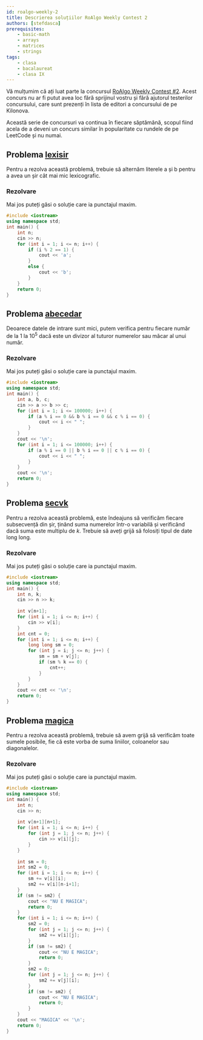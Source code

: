 ```yaml
---
id: roalgo-weekly-2
title: Descrierea soluțiilor RoAlgo Weekly Contest 2
authors: [stefdasca]
prerequisites:
    - basic-math
    - arrays
    - matrices
    - strings
tags:
    - clasa
    - bacalaureat
    - clasa IX
---
```


Vă mulțumim că ați luat parte la concursul
[RoAlgo Weekly Contest #2](https://kilonova.ro/contests/1522/). Acest concurs nu
ar fi putut avea loc fără sprijinul vostru și fără ajutorul testerilor
concursului, care sunt prezenți în lista de editori a concursului de pe Kilonova.

Această serie de concursuri va continua în fiecare săptămână, scopul fiind acela
de a deveni un concurs similar în popularitate cu rundele de pe LeetCode și nu
numai.

## Problema [lexisir](https://kilonova.ro/problems/3687)

Pentru a rezolva această problemă, trebuie să alternăm literele a și b
pentru a avea un șir cât mai mic lexicografic.

### Rezolvare

Mai jos puteți găsi o soluție care ia punctajul maxim.

```cpp
#include <iostream>
using namespace std;
int main() {
    int n;
    cin >> n;
    for (int i = 1; i <= n; i++) {
        if (i % 2 == 1) {
            cout << 'a';
        }
        else {
            cout << 'b';
        }
    }
    return 0;
}
```

## Problema [abecedar](https://kilonova.ro/problems/3661)

Deoarece datele de intrare sunt mici, putem verifica pentru fiecare număr de la
$1$ la $10^5$ dacă este un divizor al tuturor numerelor sau măcar al unui număr.

### Rezolvare

Mai jos puteți găsi o soluție care ia punctajul maxim.

```cpp
#include <iostream>
using namespace std;
int main() {
    int a, b, c;
    cin >> a >> b >> c;
    for (int i = 1; i <= 100000; i++) {
        if (a % i == 0 && b % i == 0 && c % i == 0) {
            cout << i << " ";
        }
    }
    cout << '\n';
    for (int i = 1; i <= 100000; i++) {
        if (a % i == 0 || b % i == 0 || c % i == 0) {
            cout << i << " ";
        }
    }
    cout << '\n';
    return 0;
}

```

## Problema [secvk](https://kilonova.ro/problems/3662)

Pentru a rezolva această problemă, este îndeajuns să verificăm fiecare
subsecvență din șir, ținând suma numerelor într-o variabilă și verificând dacă
suma este multiplu de $k$. Trebuie să aveți grijă să folosiți tipul de date
long long.

### Rezolvare

Mai jos puteți găsi o soluție care ia punctajul maxim.

```cpp
#include <iostream>
using namespace std;
int main() {
    int n, k;
    cin >> n >> k;
    
    int v[n+1];
    for (int i = 1; i <= n; i++) {
        cin >> v[i];
    }
    int cnt = 0;
    for (int i = 1; i <= n; i++) {
        long long sm = 0;
        for (int j = i; j <= n; j++) {
            sm = sm + v[j];
            if (sm % k == 0) {
                cnt++;
            }
        }
    }
    cout << cnt << '\n';
    return 0;
}
```

## Problema [magica](https://kilonova.ro/problems/3668)

Pentru a rezolva această problemă, trebuie să avem grijă să verificăm toate
sumele posibile, fie că este vorba de suma liniilor, coloanelor sau diagonalelor.

### Rezolvare

Mai jos puteți găsi o soluție care ia punctajul maxim.

```cpp
#include <iostream>
using namespace std;
int main() {
    int n;
    cin >> n;
    
    int v[n+1][n+1];
    for (int i = 1; i <= n; i++) {
        for (int j = 1; j <= n; j++) {
            cin >> v[i][j];
        }
    }
    
    int sm = 0;
    int sm2 = 0;
    for (int i = 1; i <= n; i++) {
        sm += v[i][i];
        sm2 += v[i][n-i+1];
    }
    if (sm != sm2) {
        cout << "NU E MAGICA";
        return 0;
    }
    for (int i = 1; i <= n; i++) {
        sm2 = 0;
        for (int j = 1; j <= n; j++) {
            sm2 += v[i][j];
        }
        if (sm != sm2) {
            cout << "NU E MAGICA";
            return 0;
        }
        sm2 = 0;
        for (int j = 1; j <= n; j++) {
            sm2 += v[j][i];
        }
        if (sm != sm2) {
            cout << "NU E MAGICA";
            return 0;
        }
    }
    cout << "MAGICA" << '\n';
    return 0;
}
```
